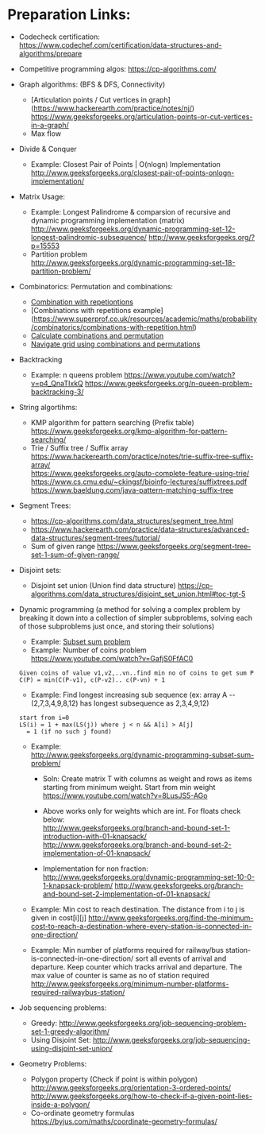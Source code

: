Preparation Links:  
=====================
* Codecheck certification:  
https://www.codechef.com/certification/data-structures-and-algorithms/prepare  


* Competitive programming algos:
https://cp-algorithms.com/

* Graph algorithms: (BFS & DFS, Connectivity)  
	* [Articulation points / Cut vertices in graph]  
	(https://www.hackerearth.com/practice/notes/nj/)  
	https://www.geeksforgeeks.org/articulation-points-or-cut-vertices-in-a-graph/  
	* Max flow
* Divide & Conquer 
	* Example: Closest Pair of Points | O(nlogn) Implementation
	http://www.geeksforgeeks.org/closest-pair-of-points-onlogn-implementation/		
* Matrix Usage: 
	* Example: Longest Palindrome & comparsion of recursive and dynamic programming implementation (matrix)  
	http://www.geeksforgeeks.org/dynamic-programming-set-12-longest-palindromic-subsequence/
	http://www.geeksforgeeks.org/?p=15553
	* Partition problem  
	http://www.geeksforgeeks.org/dynamic-programming-set-18-partition-problem/
* Combinatorics: Permutation and combinations:   
	* [Combination with repetiontions](http://www.geeksforgeeks.org/combinations-with-repetitions/)  
	* [Combinations with repetitions example] (https://www.superprof.co.uk/resources/academic/maths/probability/combinatorics/combinations-with-repetition.html) 
	* [Calculate combinations and permutation](https://sciencing.com/calculate-combinations-permutations-4466533.html)
	* [Navigate grid using combinations and permutations](https://betterexplained.com/articles/navigate-a-grid-using-combinations-and-permutations/)
* Backtracking
	* Example: n queens problem 
	https://www.youtube.com/watch?v=p4_QnaTIxkQ 
	https://www.geeksforgeeks.org/n-queen-problem-backtracking-3/
* String algortihms:  
	* KMP algorithm for pattern searching (Prefix table)  
	https://www.geeksforgeeks.org/kmp-algorithm-for-pattern-searching/
	* Trie / Suffix tree / Suffix array  
	https://www.hackerearth.com/practice/notes/trie-suffix-tree-suffix-array/  
	https://www.geeksforgeeks.org/auto-complete-feature-using-trie/  
	https://www.cs.cmu.edu/~ckingsf/bioinfo-lectures/suffixtrees.pdf  
	https://www.baeldung.com/java-pattern-matching-suffix-tree
	
	
* Segment Trees:  
	* https://cp-algorithms.com/data_structures/segment_tree.html
	* https://www.hackerearth.com/practice/data-structures/advanced-data-structures/segment-trees/tutorial/
	* Sum of given range
	https://www.geeksforgeeks.org/segment-tree-set-1-sum-of-given-range/
	
* Disjoint sets:
	* Disjoint set union (Union find data structure)
	https://cp-algorithms.com/data_structures/disjoint_set_union.html#toc-tgt-5
	
* Dynamic programming (a method for solving a complex problem by breaking it down into a collection of simpler subproblems, solving each of those subproblems just once, and storing their solutions)
	* Example: [Subset sum problem](http://www.geeksforgeeks.org/dynamic-programming-subset-sum-problem/)
	* Example: Number of coins problem
	https://www.youtube.com/watch?v=GafjS0FfAC0
	```
	Given coins of value v1,v2,..vn..find min no of coins to get sum P 
	C(P) = min(C(P-v1), c(P-v2).. c(P-vn) + 1
	```
	* Example: Find longest increasing sub sequence (ex: array A --(2,7,3,4,9,8,12) has longest subsequence as 2,3,4,9,12)  
	```
	start from i=0
	LS(i) = 1 + max(LS(j)) where j < n && A[i] > A[j]
	  = 1 (if no such j found)
	```	  
	* Example:  
	http://www.geeksforgeeks.org/dynamic-programming-subset-sum-problem/  
		
		* Soln: Create matrix T with columns as weight and rows as items starting from minimum weight. Start from min weight
		https://www.youtube.com/watch?v=8LusJS5-AGo

		* Above works only for weights which are int. For floats check below:  
		http://www.geeksforgeeks.org/branch-and-bound-set-1-introduction-with-01-knapsack/		
		http://www.geeksforgeeks.org/branch-and-bound-set-2-implementation-of-01-knapsack/

		* Implementation for non fraction:  
		http://www.geeksforgeeks.org/dynamic-programming-set-10-0-1-knapsack-problem/
		http://www.geeksforgeeks.org/branch-and-bound-set-2-implementation-of-01-knapsack/	

	* Example: Min cost to reach destination. The distance from i to j is given in cost[i][j]
	http://www.geeksforgeeks.org/find-the-minimum-cost-to-reach-a-destination-where-every-station-is-connected-in-one-direction/

	* Example: Min number of platforms required for railway/bus station-is-connected-in-one-direction/
	sort all events of arrival and departure. Keep counter which tracks arrival and departure. The max value of counter is same as 		no of station required
	http://www.geeksforgeeks.org/minimum-number-platforms-required-railwaybus-station/

* Job sequencing problems:
	* Greedy: http://www.geeksforgeeks.org/job-sequencing-problem-set-1-greedy-algorithm/  
	* Using Disjoint Set: http://www.geeksforgeeks.org/job-sequencing-using-disjoint-set-union/

* Geometry Problems:
	* Polygon property (Check if point is within polygon)  
	http://www.geeksforgeeks.org/orientation-3-ordered-points/
	http://www.geeksforgeeks.org/how-to-check-if-a-given-point-lies-inside-a-polygon/ 
	* Co-ordinate geometry formulas  
	https://byjus.com/maths/coordinate-geometry-formulas/


